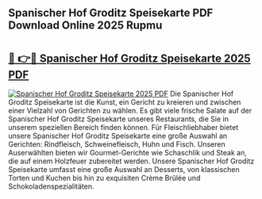 ## Spanischer Hof Groditz Speisekarte PDF Download Online 2025 Rupmu

# <h2><a href="http://gc96oq.nevu.top/?p=Spanischer+Hof+Groditz+Speisekarte">🔗 👉🔴 Spanischer Hof Groditz Speisekarte 2025 PDF</a></h2>

[![Spanischer Hof Groditz Speisekarte 2025 PDF](https://i.imgur.com/dBaPXMq.png)](http://gc96oq.nevu.top/?p=Spanischer+Hof+Groditz+Speisekarte)
Die Spanischer Hof Groditz Speisekarte ist die Kunst, ein Gericht zu kreieren und zwischen einer Vielzahl von Gerichten zu wählen. Es gibt viele frische Salate auf der Spanischer Hof Groditz Speisekarte unseres Restaurants, die Sie in unserem speziellen Bereich finden können. Für Fleischliebhaber bietet unsere Spanischer Hof Groditz Speisekarte eine große Auswahl an Gerichten: Rindfleisch, Schweinefleisch, Huhn und Fisch. Unseren Auserwählten bieten wir Gourmet-Gerichte wie Schaschlik und Steak an, die auf einem Holzfeuer zubereitet werden. Unsere Spanischer Hof Groditz Speisekarte umfasst eine große Auswahl an Desserts, von klassischen Torten und Kuchen bis hin zu exquisiten Crème Brûlée und Schokoladenspezialitäten.
